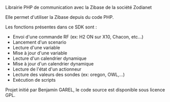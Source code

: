 Librairie PHP de communication avec la Zibase de la société Zodianet

Elle permet d'utiliser la Zibase depuis du code PHP.

Les fonctions présentes dans ce SDK sont :
  * Envoi d'une commande RF (ex: H2 ON sur X10, Chacon, etc...)
  * Lancement d'un scenario
  * Lecture d'une variable
  * Mise à jour d'une variable
  * Lecture d'un calendrier dynamique
  * Mise à jour d'un calendrier dynamique
  * Lecture de l'état d'un actionneur
  * Lecture des valeurs des sondes (ex: oregon, OWL,...)
  * Exécution de scripts

Projet initié par Benjamin GAREL, le code source est disponible sous licence GPL.
